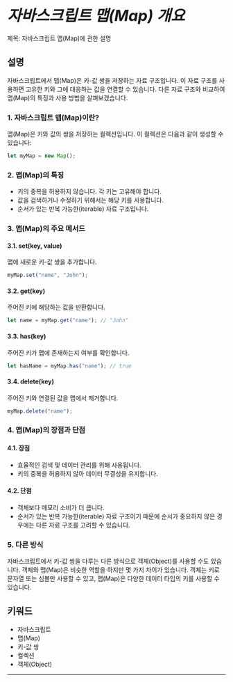 # **<span style="font-size: 35px; font-style: italic;">자바스크립트 맵(Map) 개요</span>**

제목: 자바스크립트 맵(Map)에 관한 설명

## 설명
자바스크립트에서 맵(Map)은 키-값 쌍을 저장하는 자료 구조입니다. 이 자료 구조를 사용하면 고유한 키와 그에 대응하는 값을 연결할 수 있습니다. 다른 자료 구조와 비교하여 맵(Map)의 특징과 사용 방법을 살펴보겠습니다.

### 1. 자바스크립트 맵(Map)이란?
맵(Map)은 키와 값의 쌍을 저장하는 컬렉션입니다. 이 컬렉션은 다음과 같이 생성할 수 있습니다:

```javascript
let myMap = new Map();
```

### 2. 맵(Map)의 특징
- 키의 중복을 허용하지 않습니다. 각 키는 고유해야 합니다.
- 값을 검색하거나 수정하기 위해서는 해당 키를 사용합니다.
- 순서가 있는 반복 가능한(iterable) 자료 구조입니다.

### 3. 맵(Map)의 주요 메서드
#### 3.1. set(key, value)
맵에 새로운 키-값 쌍을 추가합니다.

```javascript
myMap.set("name", "John");
```

#### 3.2. get(key)
주어진 키에 해당하는 값을 반환합니다.

```javascript
let name = myMap.get("name"); // "John"
```

#### 3.3. has(key)
주어진 키가 맵에 존재하는지 여부를 확인합니다.

```javascript
let hasName = myMap.has("name"); // true
```

#### 3.4. delete(key)
주어진 키와 연결된 값을 맵에서 제거합니다.

```javascript
myMap.delete("name");
```

### 4. 맵(Map)의 장점과 단점
#### 4.1. 장점
- 효율적인 검색 및 데이터 관리를 위해 사용됩니다.
- 키의 중복을 허용하지 않아 데이터 무결성을 유지합니다.

#### 4.2. 단점
- 객체보다 메모리 소비가 더 큽니다.
- 순서가 있는 반복 가능한(iterable) 자료 구조이기 때문에 순서가 중요하지 않은 경우에는 다른 자료 구조를 고려할 수 있습니다.

### 5. 다른 방식
자바스크립트에서 키-값 쌍을 다루는 다른 방식으로 객체(Object)를 사용할 수도 있습니다. 객체와 맵(Map)은 비슷한 역할을 하지만 몇 가지 차이가 있습니다. 객체는 키로 문자열 또는 심볼만 사용할 수 있고, 맵(Map)은 다양한 데이터 타입의 키를 사용할 수 있습니다.

## 키워드
- 자바스크립트
- 맵(Map)
- 키-값 쌍
- 컬렉션
- 객체(Object)
*****

